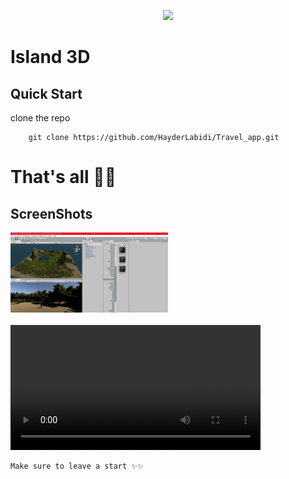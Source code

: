 <p align="center"><a href="https://androidstudio.com" target="_blank"><img src="https://upload.wikimedia.org/wikipedia/commons/c/c4/Unity_2021.svg" width="400"></a></p>

# Island 3D

## Quick Start 
clone the repo
```
    git clone https://github.com/HayderLabidi/Travel_app.git
```


# That's all 🎊🎉 

## ScreenShots
<img src="3d/Unity 2017.4.40f1 Personal (64bit) - همث.unity - ile - PC, Mac & Linux Standalone _DX11_ 12_9_2024 10_03_31 PM.png" width="50%" /><br /> <br />
<video width="400" >
  <source src="3d/Unity 2017.4.40f1 Personal (64bit) - همث.unity - ile - PC, Mac & Linux Standalone _DX11_ 2024-12-09 20-07-26.mp4" type="video/mp4">
</video>





```
Make sure to leave a start ✨✨
```

